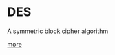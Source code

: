 # DES
A symmetric block cipher algorithm

[more][1]

[1]:http://www.wenbaobao.net/blog/index.php/archives/7/
